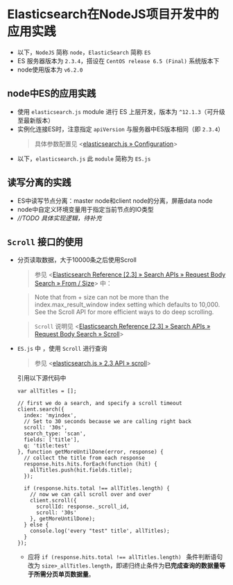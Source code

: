 # Elasticsearch在NodeJS项目开发中的应用实践
- 以下，`NodeJS` 简称 `node`，`ElasticSearch` 简称 `ES`
- ES 服务器版本为 `2.3.4`，搭设在 `CentOS release 6.5 (Final)` 系统版本下
- node使用版本为 `v6.2.0`

## node中ES的应用实践
- 使用 `elasticsearch.js` module 进行 ES 上层开发，版本为 `^12.1.3`（可升级至最新版本）
- 实例化连接ES时，注意指定 `apiVersion` 与服务器中ES版本相同（即 `2.3.4`）
  > 具体参数配置见 <[elasticsearch.js » Configuration](https://www.elastic.co/guide/en/elasticsearch/client/javascript-api/current/configuration.html)>
- 以下，`elasticsearch.js` 此 `module` 简称为 `ES.js` 

## 读写分离的实践
- ES中读写节点分离：master node和client node的分离，屏蔽data node
- node中自定义环境变量用于指定当前节点的IO类型
- *//TODO 具体实现逻辑，待补充*

## `Scroll` 接口的使用
- 分页读取数据，大于10000条之后使用Scroll
  > 参见 <[Elasticsearch Reference [2.3] » Search APIs » Request Body Search » From / Size](https://www.elastic.co/guide/en/elasticsearch/reference/2.3/search-request-from-size.html)> 中：
  
  > Note that from + size can not be more than the index.max_result_window index setting which defaults to 10,000. See the Scroll API for more efficient ways to do deep scrolling.
  
  > `Scroll` 说明见 <[Elasticsearch Reference [2.3] » Search APIs » Request Body Search » Scroll](https://www.elastic.co/guide/en/elasticsearch/reference/2.3/search-request-scroll.html)>
- `ES.js` 中 ，使用 `Scroll` 进行查询
  > 参见 <[elasticsearch.js » 2.3 API » scroll](https://www.elastic.co/guide/en/elasticsearch/client/javascript-api/current/api-reference-2-3.html#api-scroll-2-3)>
  
  引用以下源代码中 
  ```
  var allTitles = [];
 
  // first we do a search, and specify a scroll timeout
  client.search({
    index: 'myindex',
    // Set to 30 seconds because we are calling right back
    scroll: '30s',
    search_type: 'scan',
    fields: ['title'],
    q: 'title:test'
  }, function getMoreUntilDone(error, response) {
    // collect the title from each response
    response.hits.hits.forEach(function (hit) {
      allTitles.push(hit.fields.title);
    });
  
    if (response.hits.total !== allTitles.length) {
      // now we can call scroll over and over
      client.scroll({
        scrollId: response._scroll_id,
        scroll: '30s'
      }, getMoreUntilDone);
    } else {
      console.log('every "test" title', allTitles);
    }
  });
  ```
    - 应将 ```if (response.hits.total !== allTitles.length) ``` 条件判断语句改为 `size>_allTitles.length`，即递归终止条件为**已完成查询的数据量等于所需分页单页数据量**。
